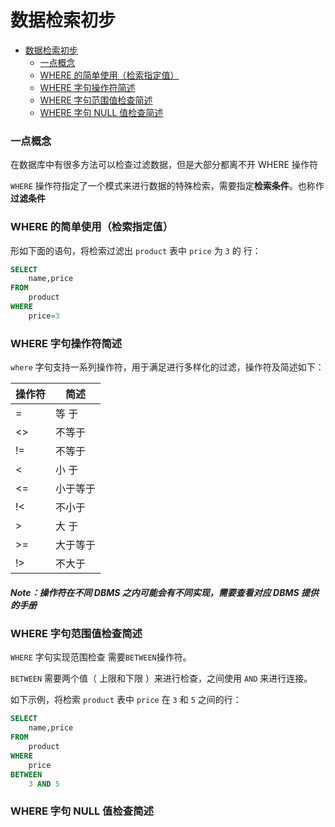 # 数据检索初步

- [数据检索初步](#数据检索初步)
    - [一点概念](#一点概念)
    - [WHERE 的简单使用（检索指定值）](#where-的简单使用检索指定值)
    - [WHERE 字句操作符简述](#where-字句操作符简述)
    - [WHERE 字句范围值检查简述](#where-字句范围值检查简述)
    - [WHERE 字句 NULL 值检查简述](#where-字句-null-值检查简述)

### 一点概念
在数据库中有很多方法可以检查过滤数据，但是大部分都离不开 WHERE 操作符

`WHERE` 操作符指定了一个模式来进行数据的特殊检索，需要指定**检索条件**。也称作**过滤条件**
### WHERE 的简单使用（检索指定值）
形如下面的语句，将检索过滤出 `product` 表中 `price` 为 `3` 的   行：
```SQL
SELECT
    name,price
FROM
    product
WHERE
    price=3
```
### WHERE 字句操作符简述
`where` 字句支持一系列操作符，用于满足进行多样化的过滤，操作符及简述如下：

操作符 |   简述
----- | ------
=     |  等  于
<>    |  不等于
!=    |  不等于
<     |  小  于
<=    |  小于等于
!<    |  不小于
\>    |  大  于
\>=   |  大于等于
\!>   |  不大于
##### Note：操作符在不同 DBMS 之内可能会有不同实现，需要查看对应 DBMS 提供的手册
### WHERE 字句范围值检查简述
`WHERE` 字句实现范围检查 需要`BETWEEN`操作符。

`BETWEEN` 需要两个值（ 上限和下限 ）来进行检查，之间使用 `AND` 来进行连接。

如下示例，将检索 `product` 表中 `price` 在 `3` 和 `5` 之间的行：
```SQL
SELECT
    name,price
FROM
    product
WHERE
    price
BETWEEN
    3 AND 5
```
### WHERE 字句 NULL 值检查简述
